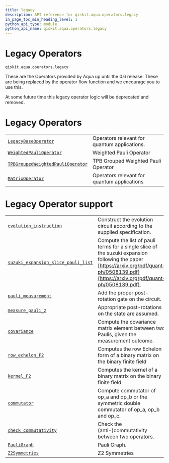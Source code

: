 ```yaml
---
title: legacy
description: API reference for qiskit.aqua.operators.legacy
in_page_toc_min_heading_level: 1
python_api_type: module
python_api_name: qiskit.aqua.operators.legacy
---
```


<span id="module-qiskit.aqua.operators.legacy" />

<span id="qiskit-aqua-operators-legacy" />

<span id="legacy-operators-qiskit-aqua-operators-legacy" />

# Legacy Operators

<span id="module-qiskit.aqua.operators.legacy" />

`qiskit.aqua.operators.legacy`

These are the Operators provided by Aqua up until the 0.6 release. These are being replaced by the operator flow function and we encourage you to use this.

<Admonition title="Note" type="note">
  At some future time this legacy operator logic will be deprecated and removed.
</Admonition>

# Legacy Operators

|                                                                                                                                                                                                                               |                                              |
| ----------------------------------------------------------------------------------------------------------------------------------------------------------------------------------------------------------------------------- | -------------------------------------------- |
| [`LegacyBaseOperator`](qiskit.aqua.operators.legacy.LegacyBaseOperator#qiskit.aqua.operators.legacy.LegacyBaseOperator "qiskit.aqua.operators.legacy.LegacyBaseOperator")                                                     | Operators relevant for quantum applications. |
| [`WeightedPauliOperator`](qiskit.aqua.operators.legacy.WeightedPauliOperator#qiskit.aqua.operators.legacy.WeightedPauliOperator "qiskit.aqua.operators.legacy.WeightedPauliOperator")                                         | Weighted Pauli Operator                      |
| [`TPBGroupedWeightedPauliOperator`](qiskit.aqua.operators.legacy.TPBGroupedWeightedPauliOperator#qiskit.aqua.operators.legacy.TPBGroupedWeightedPauliOperator "qiskit.aqua.operators.legacy.TPBGroupedWeightedPauliOperator") | TPB Grouped Weighted Pauli Operator          |
| [`MatrixOperator`](qiskit.aqua.operators.legacy.MatrixOperator#qiskit.aqua.operators.legacy.MatrixOperator "qiskit.aqua.operators.legacy.MatrixOperator")                                                                     | Operators relevant for quantum applications  |

# Legacy Operator support

|                                                                                                                                                                                                                                       |                                                                                                                                                                                          |
| ------------------------------------------------------------------------------------------------------------------------------------------------------------------------------------------------------------------------------------- | ---------------------------------------------------------------------------------------------------------------------------------------------------------------------------------------- |
| [`evolution_instruction`](qiskit.aqua.operators.legacy.evolution_instruction#qiskit.aqua.operators.legacy.evolution_instruction "qiskit.aqua.operators.legacy.evolution_instruction")                                                 | Construct the evolution circuit according to the supplied specification.                                                                                                                 |
| [`suzuki_expansion_slice_pauli_list`](qiskit.aqua.operators.legacy.suzuki_expansion_slice_pauli_list#qiskit.aqua.operators.legacy.suzuki_expansion_slice_pauli_list "qiskit.aqua.operators.legacy.suzuki_expansion_slice_pauli_list") | Compute the list of pauli terms for a single slice of the suzuki expansion following the paper [https://arxiv.org/pdf/quant-ph/0508139.pdf](https://arxiv.org/pdf/quant-ph/0508139.pdf). |
| [`pauli_measurement`](qiskit.aqua.operators.legacy.pauli_measurement#qiskit.aqua.operators.legacy.pauli_measurement "qiskit.aqua.operators.legacy.pauli_measurement")                                                                 | Add the proper post-rotation gate on the circuit.                                                                                                                                        |
| [`measure_pauli_z`](qiskit.aqua.operators.legacy.measure_pauli_z#qiskit.aqua.operators.legacy.measure_pauli_z "qiskit.aqua.operators.legacy.measure_pauli_z")                                                                         | Appropriate post-rotations on the state are assumed.                                                                                                                                     |
| [`covariance`](qiskit.aqua.operators.legacy.covariance#qiskit.aqua.operators.legacy.covariance "qiskit.aqua.operators.legacy.covariance")                                                                                             | Compute the covariance matrix element between two Paulis, given the measurement outcome.                                                                                                 |
| [`row_echelon_F2`](qiskit.aqua.operators.legacy.row_echelon_F2#qiskit.aqua.operators.legacy.row_echelon_F2 "qiskit.aqua.operators.legacy.row_echelon_F2")                                                                             | Computes the row Echelon form of a binary matrix on the binary finite field                                                                                                              |
| [`kernel_F2`](qiskit.aqua.operators.legacy.kernel_F2#qiskit.aqua.operators.legacy.kernel_F2 "qiskit.aqua.operators.legacy.kernel_F2")                                                                                                 | Computes the kernel of a binary matrix on the binary finite field                                                                                                                        |
| [`commutator`](qiskit.aqua.operators.legacy.commutator#qiskit.aqua.operators.legacy.commutator "qiskit.aqua.operators.legacy.commutator")                                                                                             | Compute commutator of op\_a and op\_b or the symmetric double commutator of op\_a, op\_b and op\_c.                                                                                      |
| [`check_commutativity`](qiskit.aqua.operators.legacy.check_commutativity#qiskit.aqua.operators.legacy.check_commutativity "qiskit.aqua.operators.legacy.check_commutativity")                                                         | Check the (anti-)commutativity between two operators.                                                                                                                                    |
| [`PauliGraph`](qiskit.aqua.operators.legacy.PauliGraph#qiskit.aqua.operators.legacy.PauliGraph "qiskit.aqua.operators.legacy.PauliGraph")                                                                                             | Pauli Graph.                                                                                                                                                                             |
| [`Z2Symmetries`](qiskit.aqua.operators.legacy.Z2Symmetries#qiskit.aqua.operators.legacy.Z2Symmetries "qiskit.aqua.operators.legacy.Z2Symmetries")                                                                                     | Z2 Symmetries                                                                                                                                                                            |

